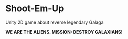 # Shoot-Em-Up

Unity 2D game about reverse legendary Galaga

**WE ARE THE ALIENS. MISSION: DESTROY GALAXIANS!**